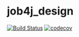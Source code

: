 # job4j_design
[![Build Status](https://travis-ci.com/Mn3ment/job4j_design.svg?branch=master)](https://travis-ci.com/Mn3ment/job4j_design)
[![codecov](https://codecov.io/gh/Mn3ment/job4j_design/branch/master/graph/badge.svg?token=WA3RYC5SSI)](https://codecov.io/gh/Mn3ment/job4j_design)
